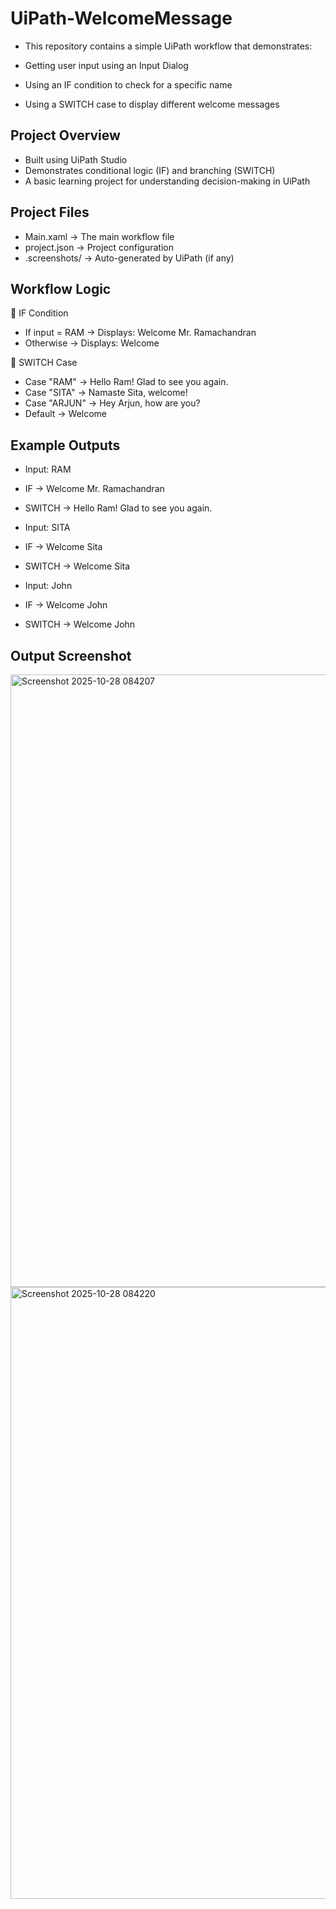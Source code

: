# UiPath-WelcomeMessage
- This repository contains a simple UiPath workflow that demonstrates:

- Getting user input using an Input Dialog
- Using an IF condition to check for a specific name
- Using a SWITCH case to display different welcome messages
## Project Overview
- Built using UiPath Studio
- Demonstrates conditional logic (IF) and branching (SWITCH)
- A basic learning project for understanding decision-making in UiPath
## Project Files
- Main.xaml → The main workflow file
- project.json → Project configuration
- .screenshots/ → Auto-generated by UiPath (if any)
## Workflow Logic
🔹 IF Condition
- If input = RAM → Displays: Welcome Mr. Ramachandran
- Otherwise → Displays: Welcome

🔹 SWITCH Case
- Case "RAM" → Hello Ram! Glad to see you again.
- Case "SITA" → Namaste Sita, welcome!
- Case "ARJUN" → Hey Arjun, how are you?
- Default → Welcome <Name>
## Example Outputs
- Input: RAM

- IF → Welcome Mr. Ramachandran

- SWITCH → Hello Ram! Glad to see you again.

- Input: SITA

- IF → Welcome Sita

- SWITCH → Welcome Sita

- Input: John

- IF → Welcome John

- SWITCH → Welcome John

## Output Screenshot
<img width="1919" height="980" alt="Screenshot 2025-10-28 084207" src="https://github.com/user-attachments/assets/1ba1401a-da3f-403b-8e9d-04f6fea86778" />
<img width="1918" height="979" alt="Screenshot 2025-10-28 084220" src="https://github.com/user-attachments/assets/145ed0ce-9117-43e8-be1a-4d0b517deb9b" />



